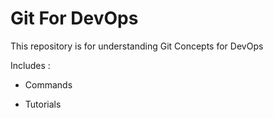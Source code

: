 # Git For DevOps


This repository is for understanding Git Concepts for DevOps

Includes :

- Commands

- Tutorials
